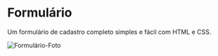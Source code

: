 # Formulário

Um formulário de cadastro completo simples e fácil com HTML e CSS.

![Formulário-Foto](assets/img/Formulário.png)

